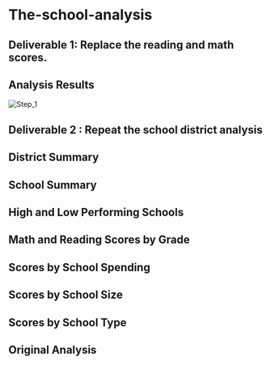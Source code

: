# The-school-analysis

## Deliverable 1: Replace the reading and math scores.


## Analysis Results

![Step_1](https://github.com/Tifarahani/School-District-Analysis_Challange/tree/main/Resources/step_2.png)

## Deliverable 2 : Repeat the school district analysis
## District Summary

## School Summary

## High and Low Performing Schools

## Math and Reading Scores by Grade
## Scores by School Spending

##  Scores by School Size
## Scores by School Type

## Original Analysis
##
##
